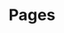 ---
layout: page
title: Pages
permalink: /p/
add_to_navbar: false
pagination:
  enabled: true
  permalink: '/p/:num/'
---